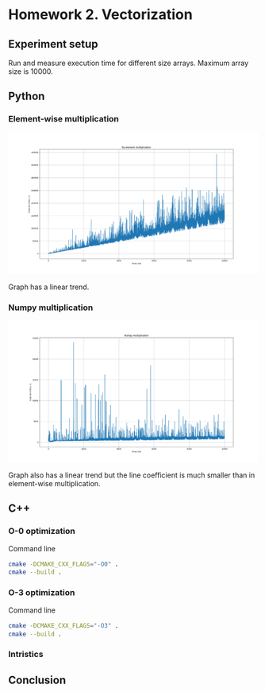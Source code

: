 # Homework 2. Vectorization

## Experiment setup

Run and measure execution time for different size arrays. Maximum array size is 10000.

## Python

### Element-wise multiplication

![python-by-element-multiplication-10000](data/python-by-element-multiplication-10000.png)

Graph has a linear trend.

### Numpy multiplication

![python-numpy-multiplication-10000](data/python-numpy-multiplication-10000.png)

Graph also has a linear trend but the line coefficient is much smaller than in element-wise multiplication.

## C++

### O-0 optimization

Command line

```bash
cmake -DCMAKE_CXX_FLAGS="-O0" .
cmake --build .
```

### O-3 optimization

Command line

```bash
cmake -DCMAKE_CXX_FLAGS="-O3" .
cmake --build .  
```

### Intristics

## Conclusion
